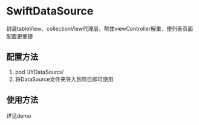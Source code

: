 # SwiftDataSource
封装tableView、collectionView代理层，帮住viewController解重，使列表页面配置更便捷
## 配置方法
1. pod 'JYDataSource'
2. 将DataSource文件夹导入到项目即可使用
## 使用方法
详见demo
